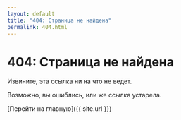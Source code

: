 ```yaml
---
layout: default
title: "404: Страница не найдена"
permalink: 404.html
---
```


# 404: Страница не найдена
Извините, эта ссылка ни на что не ведет.

Возможно, вы ошиблись, или же ссылка устарела.

[Перейти на главную]({{ site.url }})